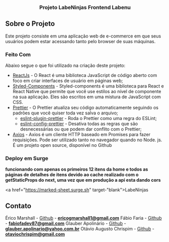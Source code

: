 <!--
*** Obrigado por estar vendo o nosso README. Se você tiver alguma sugestão
*** que possa melhorá-lo ainda mais dê um fork no repositório e crie uma Pull
*** Request ou abra uma Issue com a tag "sugestão".
*** Obrigado novamente! Agora vamos rodar esse projeto incrível :D
-->

<!-- PROJECT SHIELDS -->

<!-- PROJECT LOGO -->
<br />
<p align="center">

  <h3 align="center">Projeto LabeNinjas Frontend Labenu</h3>
</p>


## Sobre o Projeto

Este projeto consiste em uma aplicação web de e-commerce em que seus usuários podem estar acessando tanto pelo browser de suas máquinas.

### Feito Com

Abaixo segue o que foi utilizado na criação deste projeto:

- [ReactJs](https://pt-br.reactjs.org) - O React é uma biblioteca JavaScript de código aberto com foco em criar interfaces de usuário em páginas web; 
- [Styled-Components](https://styled-components.com/) - Styled-components é uma biblioteca para React e React Native que permite que você use estilos ao nível de componente na sua aplicação. Eles são escritos em uma mistura de JavaScript com CSS.
- [Prettier](https://prettier.io/) - O Prettier atualiza seu código automaticamente seguindo os padrões que você quiser toda vez salva o arquivo;
  - [eslint-plugin-prettier](https://github.com/prettier/eslint-plugin-prettier) - Roda o Prettier como uma regra do ESLint;
  - [eslint-config-prettier](https://github.com/prettier/eslint-config-prettier) - Desativa todas as regras que são desnecessárias ou que podem dar conflito com o Prettier;
- [Axios](https://github.com/axios/axios) - Axios é um cliente HTTP baseado em Promises para fazer requisições. Pode ser utilizado tanto no navegador quando no Node. js. É um projeto open source, disponível no Github



### Deploy em Surge

**funcionando com apenas os primeiros 12 itens da home e todos as páginas de detalhes de itens devido ao cache realizado com o getStaticProps do next, uma vez que em produção a api esta dando cors**

<a href="https://marked-sheet.surge.sh" target-"blank">LabeNinjas</a>


<!-- CONTACT -->

## Contato

Érico Marshall - [Github](https://github.com/egMarshall) - **ericogmarshall1@gmail.com**
Fábio Faria - [Github](https://github.com/fabiofa87) - **fabiofadev87@gmail.com**
Glauber Apolinário - [Github](https://github.com/GlauberApolinario) - **glauber.apolinario@yahoo.com.br**
Otávio Augusto Chrispim - [Github](https://github.com/otavioachrispim) - **otaviochrispim@gmail.com**
